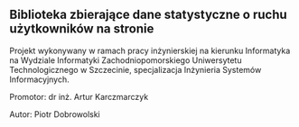 ## Biblioteka zbierające dane statystyczne o ruchu użytkowników na stronie

Projekt wykonywany w ramach pracy inżynierskiej na kierunku Informatyka na Wydziale Informatyki Zachodniopomorskiego Uniwersytetu Technologicznego w Szczecinie, specjalizacja Inżynieria Systemów Informacyjnych.

Promotor: dr inż. Artur Karczmarczyk

Autor: Piotr Dobrowolski
